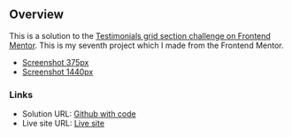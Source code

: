 ## Overview

This is a solution to the [Testimonials grid section challenge on Frontend Mentor](https://www.frontendmentor.io/challenges/testimonials-grid-section-Nnw6J7Un7). This is my seventh project which I made from the Frontend Mentor.

- [Screenshot 375px](./screenshot-375px.jpg)
- [Screenshot 1440px](./screenshot-1440px.jpg)

### Links

- Solution URL: [Github with code](https://github.com/konradbaczyk/Testimonials-grid-section)
- Live site URL: [Live site](https://konradbaczyk.github.io/Testimonials-grid-section/)
